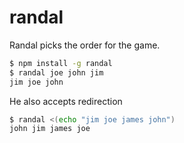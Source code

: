 randal
======

Randal picks the order for the game.

```bash
$ npm install -g randal
$ randal joe john jim
jim joe john
```

He also accepts redirection

```bash
$ randal <(echo "jim joe james john")
john jim james joe
```